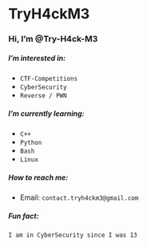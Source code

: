 # TryH4ckM3
### Hi, I’m @Try-H4ck-M3
##### I’m interested in:
- `CTF-Competitions`
- `CyberSecurity`
- `Reverse / PWN`
##### I’m currently learning:
- `C++`
- `Python`
- `Bash`
- `Linux`
##### How to reach me:
- Email: `contact.tryh4ckm3@gmail.com`
##### Fun fact:
`I am in CyberSecurity since I was 13`